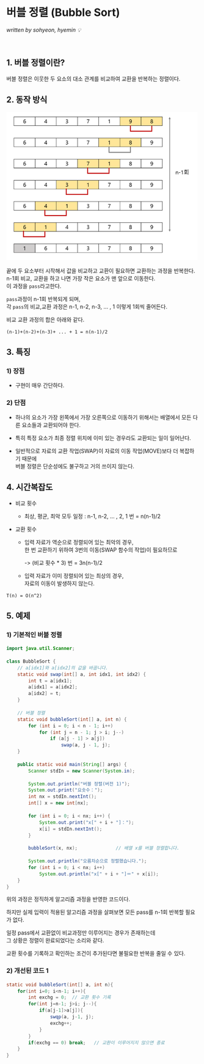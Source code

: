 # 버블 정렬 (Bubble Sort)
*written by sohyeon, hyemin 💡*

<br>

## 1. 버블 정렬이란?

버블 정렬은 이웃한 두 요소의 대소 관계를 비교하여 교환을 반복하는 정렬이다.

## 2. 동작 방식

<img src="/images/Algorithms/resources/BubbleSort.PNG" width="500px">

끝에 두 요소부터 시작해서 값을 비교하고 교환이 필요하면 교환하는 과정을 반복한다.  
n-1회 비교, 교환을 하고 나면 가장 작은 요소가 맨 앞으로 이동한다.  
이 과정을 `pass`라고한다.  

`pass`과정이 n-1회 반복되게 되며,  
각 `pass`의 비교,교환 과정은 n-1, n-2, n-3, ... , 1 이렇게 1회씩 줄어든다.  

비교 교환 과정의 합은 아래와 같다.  

```
(n-1)+(n-2)+(n-3)+ ... + 1 = n(n-1)/2
```

## 3. 특징

### 1) 장점

- 구현이 매우 간단하다.

### 2) 단점

- 하나의 요소가 가장 왼쪽에서 가장 오른쪽으로 이동하기 위해서는 배열에서 모든 다른 요소들과 교환되어야 한다.

- 특히 특정 요소가 최종 정렬 위치에 이미 있는 경우라도 교환되는 일이 일어난다.

- 일반적으로 자료의 교환 작업(SWAP)이 자료의 이동 작업(MOVE)보다 더 복잡하기 때문에  
  버블 정렬은 단순성에도 불구하고 거의 쓰이지 않는다.

## 4. 시간복잡도

- 비교 횟수
    * 최상, 평균, 최악 모두 일정
      : n-1, n-2, … , 2, 1 번 = n(n-1)/2

- 교환 횟수
    * 입력 자료가 역순으로 정렬되어 있는 최악의 경우,  
      한 번 교환하기 위하여 3번의 이동(SWAP 함수의 작업)이 필요하므로  
      
      -> (비교 횟수 * 3) 번 = 3n(n-1)/2
    
    * 입력 자료가 이미 정렬되어 있는 최상의 경우,  
      자료의 이동이 발생하지 않는다.  

```
T(n) = O(n^2)
```

## 5. 예제

### 1) 기본적인 버블 정렬

```Java
import java.util.Scanner;

class BubbleSort {
	// a[idx1]와 a[idx2]의 값을 바꿉니다. 
	static void swap(int[] a, int idx1, int idx2) {
		int t = a[idx1]; 
		a[idx1] = a[idx2]; 
		a[idx2] = t;
	}

	// 버블 정렬
	static void bubbleSort(int[] a, int n) {
		for (int i = 0; i < n - 1; i++)
			for (int j = n - 1; j > i; j--)
				if (a[j - 1] > a[j])
					swap(a, j - 1, j);
	}

	public static void main(String[] args) {
		Scanner stdIn = new Scanner(System.in);

		System.out.println("버블 정렬(버전 1)");
		System.out.print("요솟수：");
		int nx = stdIn.nextInt();
		int[] x = new int[nx];

		for (int i = 0; i < nx; i++) {
			System.out.print("x[" + i + "]：");
			x[i] = stdIn.nextInt();
		}

		bubbleSort(x, nx);				// 배열 x를 버블 정렬합니다.

		System.out.println("오름차순으로 정렬했습니다.");
		for (int i = 0; i < nx; i++)
			System.out.println("x[" + i + "]＝" + x[i]);
	}
}
```
위의 과정은 정직하게 알고리즘 과정을 반영한 코드이다.  

하지만 실제 입력이 적용된 알고리즘 과정을 살펴보면 모든 pass를 n-1회 반복할 필요가 없다.  

일정 pass에서 교환없이 비교과정만 이루어지는 경우가 존재하는데  
그 상황은 정렬이 완료되었다는 소리와 같다.  

교환 횟수를 기록하고 확인하는 조건이 추가된다면 불필요한 반복을 줄일 수 있다.  

### 2) 개선된 코드 1

```Java
static void bubbleSort(int[] a, int n){
    for(int i=0; i<n-1; i++){
        int exchg = 0;  // 교환 횟수 기록
        for(int j=n-1; j>i; j--){
            if(a[j-1]>a[j]){
                swqp(a, j-1, j);
                exchg++;
            }
        }
        if(exchg == 0) break;   // 교환이 이루어지지 않으면 종료
    }
}
```

